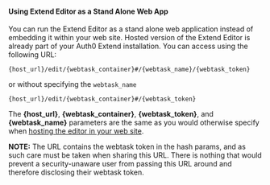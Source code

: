 #### Using Extend Editor as a Stand Alone Web App

You can run the Extend Editor as a stand alone web application instead of embedding it within your web site. Hosted version of the Extend Editor is already part of your Auth0 Extend installation. You can access using the following URL:

```
{host_url}/edit/{webtask_container}#/{webtask_name}/{webtask_token}
```

or without specifying the `webtask_name`

```
{host_url}/edit/{webtask_container}#/{webtask_token}
```

The **{host_url}**, **{webtask_container}**, **{webtask_token}**, and **{webtask_name}** parameters are the same as you would otherwise specify when [hosting the editor in your web site](#hosting-extend-editor-in-your-web-site). 

**NOTE:** The URL contains the webtask token in the hash params, and as such care must be taken when sharing this URL. There is nothing that would prevent a security-unaware user from passing this URL around and therefore disclosing their webtask token. 
